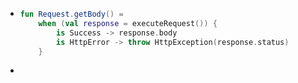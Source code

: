 - ```kotlin
  fun Request.getBody() =
      when (val response = executeRequest()) {
          is Success -> response.body
          is HttpError -> throw HttpException(response.status)
      }
  ```
-